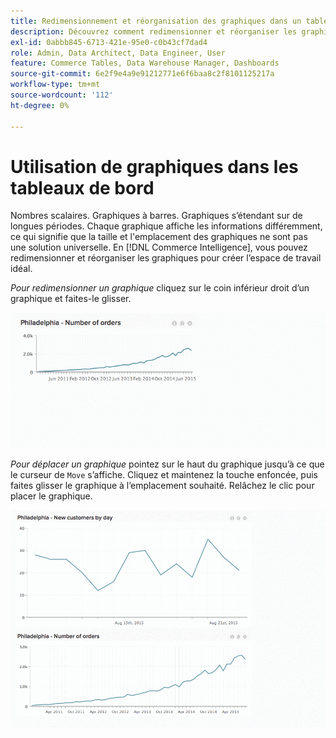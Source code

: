 ```yaml
---
title: Redimensionnement et réorganisation des graphiques dans un tableau de bord
description: Découvrez comment redimensionner et réorganiser les graphiques pour créer l’espace de travail idéal.
exl-id: 0abbb845-6713-421e-95e0-c0b43cf7dad4
role: Admin, Data Architect, Data Engineer, User
feature: Commerce Tables, Data Warehouse Manager, Dashboards
source-git-commit: 6e2f9e4a9e91212771e6f6baa8c2f8101125217a
workflow-type: tm+mt
source-wordcount: '112'
ht-degree: 0%

---
```


# Utilisation de graphiques dans les tableaux de bord

Nombres scalaires. Graphiques à barres. Graphiques s’étendant sur de longues périodes. Chaque graphique affiche les informations différemment, ce qui signifie que la taille et l&#39;emplacement des graphiques ne sont pas une solution universelle. En [!DNL Commerce Intelligence], vous pouvez redimensionner et réorganiser les graphiques pour créer l’espace de travail idéal.

*Pour redimensionner un graphique* cliquez sur le coin inférieur droit d’un graphique et faites-le glisser.

![redimensionner le graphique](../../assets/Resize_Chart_in_Dashboard.gif)

*Pour déplacer un graphique* pointez sur le haut du graphique jusqu’à ce que le curseur de `Move` s’affiche. Cliquez et maintenez la touche enfoncée, puis faites glisser le graphique à l’emplacement souhaité. Relâchez le clic pour placer le graphique.

![déplacer le graphique](../../assets/Move_Chart_in_Dashboard.gif)
